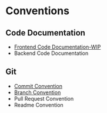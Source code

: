 # Conventions

## Code Documentation
- [Frontend Code Documentation-WIP](code-docs/frontend.md)
- Backend Code Documentation
## Git
- [Commit Convention](git/commit-conv.md)
- [Branch Convention](git/branch-conv.md)
- Pull Request Convention
- Readme Convention

